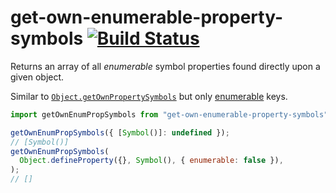 # get-own-enumerable-property-symbols [![Build Status](https://travis-ci.org/mightyiam/get-own-enumerable-property-symbols.svg?branch=master)](https://travis-ci.org/mightyiam/get-own-enumerable-property-symbols)

Returns an array of all _enumerable_ symbol properties found directly upon a given object.

Similar to [`Object.getOwnPropertySymbols`](https://developer.mozilla.org/en-US/docs/Web/JavaScript/Reference/Global_Objects/Object/getOwnPropertySymbols)
but only [enumerable](https://developer.mozilla.org/en-US/docs/Web/JavaScript/Enumerability_and_ownership_of_properties) keys.

```js
import getOwnEnumPropSymbols from "get-own-enumerable-property-symbols";

getOwnEnumPropSymbols({ [Symbol()]: undefined });
// [Symbol()]
getOwnEnumPropSymbols(
  Object.defineProperty({}, Symbol(), { enumerable: false }),
);
// []
```
